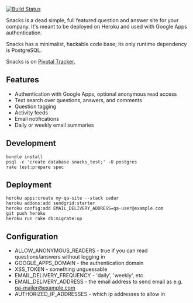 [![Build Status](https://secure.travis-ci.org/bdon/snacks.png)](http://travis-ci.org/bdon/snacks)

Snacks is a dead simple, full featured question and answer site for your company.
It's meant to be deployed on Heroku and used with Google Apps authentication.

Snacks has a minimalist, hackable code base; its only runtime dependency is PostgreSQL.

Snacks is on [Pivotal Tracker.](https://www.pivotaltracker.com/projects/709989#)

Features
---
* Authentication with Google Apps, optional anonymous read access
* Text search over questions, answers, and comments
* Question tagging
* Activity feeds
* Email notifications
* Daily or weekly email summaries

Development
---
    bundle install
    psql -c 'create database snacks_test;' -U postgres
    rake test:prepare spec

Deployment
---
    heroku apps:create my-qa-site --stack cedar
    heroku addons:add sendgrid:starter
    heroku config:add EMAIL_DELIVERY_ADDRESS=qa-user@example.com
    git push heroku
    heroku run rake db:migrate:up

Configuration
---
* ALLOW_ANONYMOUS_READERS - true if you can read questions/answers without logging in
* GOOGLE_APPS_DOMAIN - the authentication domain
* XSS_TOKEN - something unguessable
* EMAIL_DELIVERY_FREQUENCY - 'daily', 'weekly', etc
* EMAIL_DELIVERY_ADDRESS - the email address to send email as e.g. qa-mailer@example.com
* AUTHORIZED_IP_ADDRESSES - which ip addresses to allow in
